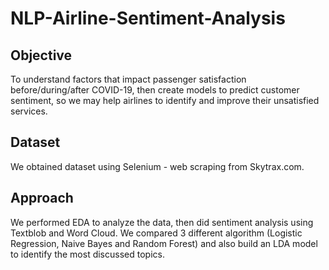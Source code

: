 # NLP-Airline-Sentiment-Analysis
## Objective 
To understand factors that impact passenger satisfaction before/during/after COVID-19, then create models to predict customer sentiment, so we may help airlines to identify and improve their unsatisfied services. 

## Dataset 
We obtained dataset using Selenium - web scraping from Skytrax.com. 

## Approach
We performed EDA to analyze the data, then did sentiment analysis using Textblob and Word Cloud. We compared 3 different algorithm (Logistic Regression, Naive Bayes and Random Forest) and also build an LDA model to identify the most discussed topics.
